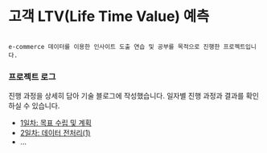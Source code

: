 # 고객 LTV(Life Time Value) 예측 
<pre><code>
e-commerce 데이터를 이용한 인사이트 도출 연습 및 공부를 목적으로 진행한 프로젝트입니다. 
</code></pre>

### 프로젝트 로그 
진행 과정을 상세히 담아 기술 블로그에 작성했습니다. 
일자별 진행 과정과 결과를 확인하실 수 있습니다. 

* [1일차: 목표 수립 및 계획](https://url.kr/cxpq2g)
* [2일차: 데이터 전처리(1)](https://url.kr/gcf4la)
* ... 

